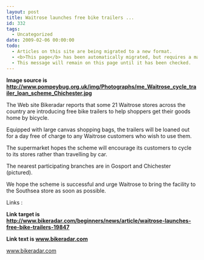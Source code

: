 ```yaml
---
layout: post
title: Waitrose launches free bike trailers ...
id: 332
tags:
  - Uncategorized
date: 2009-02-06 00:00:00
todo:
  - Articles on this site are being migrated to a new format.
  - <b>This page</b> has been automatically migrated, but requires a manual check-&amp;-tune to ensure the format and links all work as expected.
  - This message will remain on this page until it has been checked.
---
```


**Image source is http://www.pompeybug.org.uk/img/Photographs/me_Waitrose_cycle_trailer_loan_scheme_Chichester.jpg**

The Web site Bikeradar reports that some 21 Waitrose stores across the country are introducing free bike trailers to help shoppers get their goods home by bicycle.

Equipped with large canvas shopping bags, the trailers will be loaned out for a day free of charge to any Waitrose customers who wish to use them.

The supermarket hopes the scheme will encourage its customers to cycle to its stores rather than travelling by car.

The nearest participating branches are in Gosport and Chichester (pictured).

 We hope the scheme is successful and urge Waitrose to bring the facility to the Southsea store as soon as possible.

Links : 

**Link target is http://www.bikeradar.com/beginners/news/article/waitrose-launches-free-bike-trailers-19847**

**Link text is www.bikeradar.com**

www.bikeradar.com
